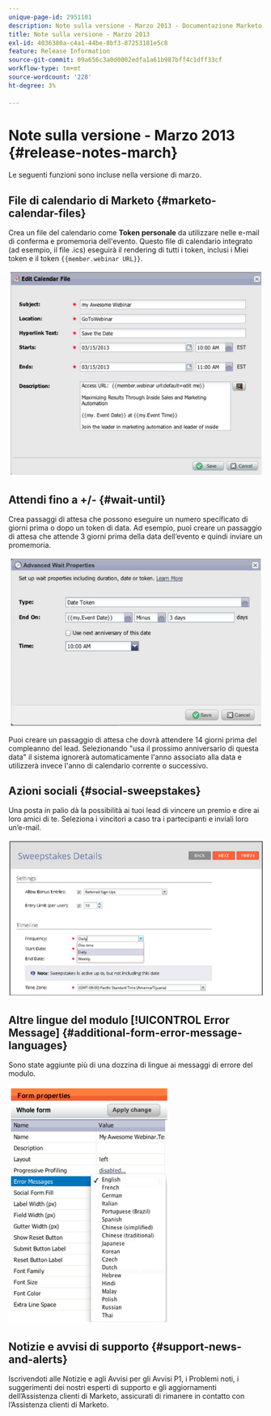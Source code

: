 ```yaml
---
unique-page-id: 2951101
description: Note sulla versione - Marzo 2013 - Documentazione Marketo - Documentazione del prodotto
title: Note sulla versione - Marzo 2013
exl-id: 4036380a-c4a1-44be-8bf3-87253181e5c8
feature: Release Information
source-git-commit: 09a656c3a0d0002edfa1a61b987bff4c1dff33cf
workflow-type: tm+mt
source-wordcount: '228'
ht-degree: 3%

---
```


# Note sulla versione - Marzo 2013 {#release-notes-march}

Le seguenti funzioni sono incluse nella versione di marzo.

## File di calendario di Marketo {#marketo-calendar-files}

Crea un file del calendario come **Token personale** da utilizzare nelle e-mail di conferma e promemoria dell&#39;evento. Questo file di calendario integrato (ad esempio, il file .ics) eseguirà il rendering di tutti i token, inclusi i Miei token e il token `{{member.webinar URL}}`.

![](assets/image2014-9-22-15-3a35-3a24.png)

## Attendi fino a +/- {#wait-until}

Crea passaggi di attesa che possono eseguire un numero specificato di giorni prima o dopo un token di data. Ad esempio, puoi creare un passaggio di attesa che attende 3 giorni prima della data dell’evento e quindi inviare un promemoria.

![](assets/image2014-9-22-15-3a35-3a44.png)

Puoi creare un passaggio di attesa che dovrà attendere 14 giorni prima del compleanno del lead. Selezionando &quot;usa il prossimo anniversario di questa data&quot; il sistema ignorerà automaticamente l&#39;anno associato alla data e utilizzerà invece l&#39;anno di calendario corrente o successivo.

## Azioni sociali {#social-sweepstakes}

Una posta in palio dà la possibilità ai tuoi lead di vincere un premio e dire ai loro amici di te. Seleziona i vincitori a caso tra i partecipanti e inviali loro un’e-mail.

![](assets/image2014-9-22-15-3a36-3a55.png)

## Altre lingue del modulo [!UICONTROL Error Message] {#additional-form-error-message-languages}

Sono state aggiunte più di una dozzina di lingue ai messaggi di errore del modulo.

![](assets/image2014-9-22-15-3a37-3a25.png)

## Notizie e avvisi di supporto {#support-news-and-alerts}

Iscrivendoti alle Notizie e agli Avvisi per gli Avvisi P1, i Problemi noti, i suggerimenti dei nostri esperti di supporto e gli aggiornamenti dell’Assistenza clienti di Marketo, assicurati di rimanere in contatto con l’Assistenza clienti di Marketo.
